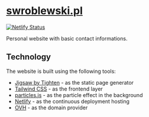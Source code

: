 # [swroblewski.pl](https://swroblewski.pl)

[![Netlify Status](https://api.netlify.com/api/v1/badges/dc6e33a1-aa24-4ba9-8fe9-8f600c9a2998/deploy-status)](https://app.netlify.com/sites/thirsty-mcclintock-4e0d8b/deploys)

Personal website with basic contact informations.

## Technology

The website is built using the following tools:
 - [Jigsaw by Tighten](https://jigsaw.tighten.co/) - as the static page generator
 - [Tailwind CSS](https://tailwindcss.com/) - as the frontend layer
 - [particles.js](https://vincentgarreau.com/particles.js/) - as the particle effect in the background
 - [Netlify](https://www.netlify.com/) - as the continuous deployment hosting
 - [OVH](https://www.ovh.pl/) - as the domain provider
